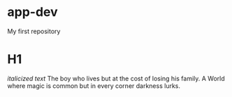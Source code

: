# app-dev
My first repository
# H1
*italicized text*
The boy who lives but at the cost of losing his family.
A World where magic is common but in every corner darkness lurks.
